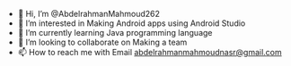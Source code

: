 - 👋 Hi, I’m @AbdelrahmanMahmoud262
- 👀 I’m interested in Making Android apps using Android Studio
- 🌱 I’m currently learning Java programming language 
- 💞️ I’m looking to collaborate on Making a team
- 📫 How to reach me with Email abdelrahmanmahmoudnasr@gmail.com

<!---
AbdelrahmanMahmoud262/AbdelrahmanMahmoud262 is a ✨ special ✨ repository because its `README.md` (this file) appears on your GitHub profile.
You can click the Preview link to take a look at your changes.
--->
